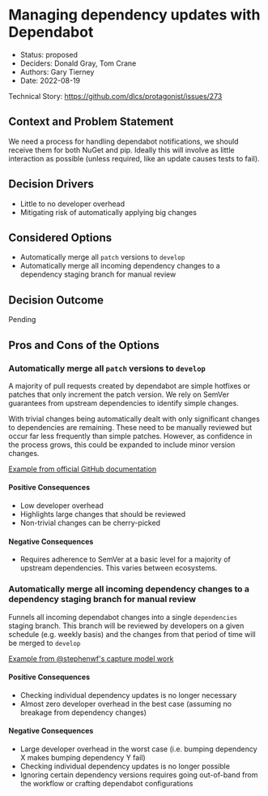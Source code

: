 # Managing dependency updates with Dependabot

* Status: proposed
* Deciders: Donald Gray, Tom Crane
* Authors: Gary Tierney
* Date: 2022-08-19

Technical Story: https://github.com/dlcs/protagonist/issues/273

## Context and Problem Statement

We need a process for handling dependabot notifications, we should receive them for both NuGet and pip.
Ideally this will involve as little interaction as possible (unless required, like an update causes tests to fail).

## Decision Drivers <!-- optional -->

* Little to no developer overhead
* Mitigating risk of automatically applying big changes

## Considered Options

* Automatically merge all `patch` versions to `develop`
* Automatically merge all incoming dependency changes to a dependency staging branch for manual review

## Decision Outcome

Pending

## Pros and Cons of the Options <!-- optional -->

### Automatically merge all `patch` versions to `develop`

A majority of pull requests created by dependabot are simple hotfixes or patches that only increment the patch version.
We rely on SemVer guarantees from upstream dependencies to identify simple changes.

With trivial changes being automatically dealt with only significant changes to dependencies are remaining.
These need to be manually reviewed but occur far less frequently than simple patches.
However, as confidence in the process grows, this could be expanded to include minor version changes.

[Example from official GitHub documentation](https://docs.github.com/en/code-security/dependabot/working-with-dependabot/automating-dependabot-with-github-actions#enable-auto-merge-on-a-pull-request)

#### Positive Consequences

* Low developer overhead
* Highlights large changes that should be reviewed
* Non-trivial changes can be cherry-picked
 
#### Negative Consequences

* Requires adherence to SemVer at a basic level for a majority of upstream dependencies. This varies between ecosystems.

### Automatically merge all incoming dependency changes to a dependency staging branch for manual review

Funnels all incoming dependabot changes into a single `dependencies` staging branch.
This branch will be reviewed by developers on a given schedule (e.g. weekly basis) and the changes from that period of time will be merged to `develop`

[Example from @stephenwf's capture model work](https://github.com/digirati-co-uk/capture-models/blob/master/.github/workflows/update-dependencies.yml)

#### Positive Consequences

* Checking individual dependency updates is no longer necessary
* Almost zero developer overhead in the best case (assuming no breakage from dependency changes)

#### Negative Consequences

* Large developer overhead in the worst case (i.e. bumping dependency X makes bumping dependency Y fail)
* Checking individual dependency updates is no longer possible
* Ignoring certain dependency versions requires going out-of-band from the workflow or crafting dependabot configurations

